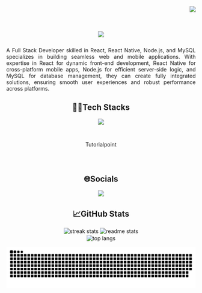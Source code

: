 <a href="https://visitcount.itsvg.in">
  <img align="right" src="https://visitcount.itsvg.in/api?id=Soul-Ajay4502&label=Profile%20Views&color=12&icon=8&pretty=false" />
</a>
<br/>

<h1 align="center">
    <img src="https://readme-typing-svg.herokuapp.com?font=Roboto&weight=700&size=40&duration=4000&pause=700&color=B15EFF&center=true&vCenter=true&random=false&width=435&lines=Hey+There!👋🏼;I'm+Ajayraj">
</h1>


<p align="justify">A Full Stack Developer skilled in React, React Native, Node.js, and MySQL specializes in building seamless web and mobile applications. With expertise in React for dynamic front-end development, React Native for cross-platform mobile apps, Node.js for efficient server-side logic, and MySQL for database management, they can create fully integrated solutions, ensuring smooth user experiences and robust performance across platforms.</p>

<div align="center">
  <h2>🧑‍💻Tech Stacks</h2>

 <img width="460px" src="https://skillicons.dev/icons?i=react,html,css,js,bootstrap,materialui,postman,figma,firebase,github,vscode,npm,netlify,bitbucket,mysql,vscode"/>
 <div class="scrolling-text">Tutorialpoint</div>
 <style>
   .scrolling-text {
     height: 100px;
     overflow: hidden;
     display: flex;
     align-items: center;
     justify-content: center;
     animation: scrollUp 4s linear infinite;
   }

   @keyframes scrollUp {
     0% {
       transform: translateY(100%);
     }
     100% {
       transform: translateY(-100%);
     }
   }
 </style>

</div>

<div align="center"> 
<h2>🌐Socials</h2>
 <a href="https://www.linkedin.com/in/ajayraj-a-r/" target="_blank">
    <img width="100px"src="https://img.shields.io/badge/LinkedIn-%230077B5.svg?logo=linkedin&logoColor=white" target="_blank" />
  </a>
</div>

<div align=center>
  <h2>📈GitHub Stats</h2>
  <img width=354 src="https://github-readme-stats.vercel.app/api?username=Soul-Ajay4502&theme=dark&hide_border=false&include_all_commits=false&count_private=false" alt="streak stats"/>
  <img width=390 src="https://github-readme-streak-stats.herokuapp.com/?user=Soul-Ajay4502&theme=dark&hide_border=false" alt="readme stats" />
  <br/>
  <img width=325 align="center" src="https://github-readme-stats.vercel.app/api/top-langs/?username=Soul-Ajay4502&theme=dark&hide_border=false&include_all_commits=false&count_private=false&layout=compact" alt="top langs" />

  <p align="center">
  <img  src="https://raw.githubusercontent.com/Elanza-48/Elanza-48/main/resources/img/github-contribution-grid-snake.svg"
    alt="example" />
</p>
</div>
